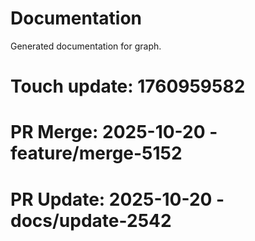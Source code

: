 # Documentation

Generated documentation for graph.

# Touch update: 1760959582

# PR Merge: 2025-10-20 - feature/merge-5152

# PR Update: 2025-10-20 - docs/update-2542
